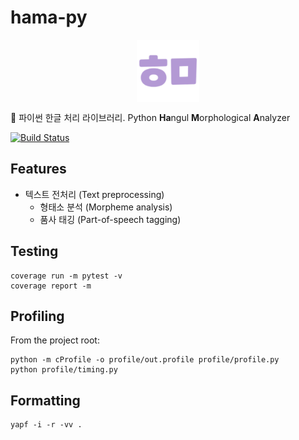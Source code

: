 # hama-py

<p align="center">
    <img src="https://raw.githubusercontent.com/hamanlp/hama-py/master/logo.png" height="100px" width="100px" alt="hama logo" align="center">
</p>

🦛 파이썬 한글 처리 라이브러리. Python **Ha**ngul **M**orphological **A**nalyzer

[![Build Status](https://travis-ci.org/hamanlp/hama-py.svg?branch=master)](https://travis-ci.org/hamanlp/hama-py)


## Features
* 텍스트 전처리 (Text preprocessing)
    * 형태소 분석 (Morpheme analysis)
    * 품사 태깅 (Part-of-speech tagging)


## Testing
```
coverage run -m pytest -v
coverage report -m
```


## Profiling
From the project root:
```
python -m cProfile -o profile/out.profile profile/profile.py
python profile/timing.py
```


## Formatting
```
yapf -i -r -vv .
```

